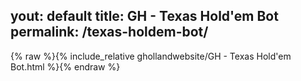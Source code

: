 yout: default
title: GH - Texas Hold'em Bot
permalink: /texas-holdem-bot/
---

{% raw %}{% include_relative ghollandwebsite/GH - Texas Hold'em Bot.html %}{% endraw %}
